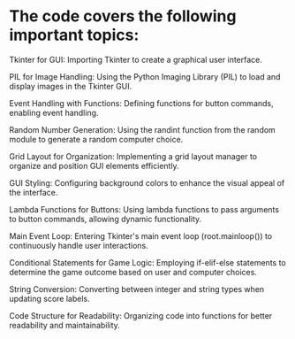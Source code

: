 # The code covers the following important topics:

Tkinter for GUI:
Importing Tkinter to create a graphical user interface.

PIL for Image Handling:
Using the Python Imaging Library (PIL) to load and display images in the Tkinter GUI.

Event Handling with Functions:
Defining functions for button commands, enabling event handling.

Random Number Generation:
Using the randint function from the random module to generate a random computer choice.

Grid Layout for Organization:
Implementing a grid layout manager to organize and position GUI elements efficiently.

GUI Styling:
Configuring background colors to enhance the visual appeal of the interface.

Lambda Functions for Buttons:
Using lambda functions to pass arguments to button commands, allowing dynamic functionality.

Main Event Loop:
Entering Tkinter's main event loop (root.mainloop()) to continuously handle user interactions.

Conditional Statements for Game Logic:
Employing if-elif-else statements to determine the game outcome based on user and computer choices.

String Conversion:
Converting between integer and string types when updating score labels.

Code Structure for Readability:
Organizing code into functions for better readability and maintainability.
